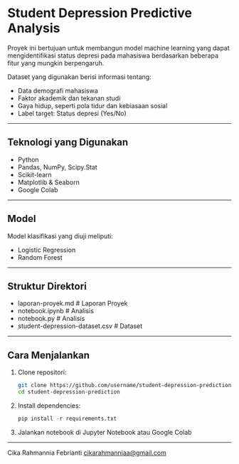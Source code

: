 # Student Depression Predictive Analysis

Proyek ini bertujuan untuk membangun model machine learning yang dapat mengidentifikasi status depresi pada mahasiswa berdasarkan beberapa fitur yang mungkin berpengaruh. 

Dataset yang digunakan berisi informasi tentang:

- Data demografi mahasiswa
- Faktor akademik dan tekanan studi
- Gaya hidup, seperti pola tidur dan kebiasaan sosial
- Label target: Status depresi (Yes/No)

---

## Teknologi yang Digunakan

- Python
- Pandas, NumPy, Scipy.Stat
- Scikit-learn
- Matplotlib & Seaborn
- Google Colab

---

## Model 

Model klasifikasi yang diuji meliputi:

- Logistic Regression 
- Random Forest 

---

## Struktur Direktori
- laporan-proyek.md # Laporan Proyek
- notebook.ipynb # Analisis 
- notebook.py # Analisis
- student-depression-dataset.csv # Dataset

--- 
## Cara Menjalankan

1. Clone repositori:
   ```bash
   git clone https://github.com/username/student-depression-prediction.git
   cd student-depression-prediction
   ```
2. Install dependencies:
   ```python
   pip install -r requirements.txt
   ```
3. Jalankan notebook di Jupyter Notebook atau Google Colab

---
Cika Rahmannia Febrianti
cikarahmanniaa@gmail.com

